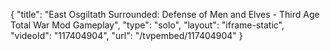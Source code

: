 {
    "title": "East Osgiltath Surrounded: Defense of Men and Elves - Third Age Total War Mod Gameplay",
    "type": "solo",
    "layout": "iframe-static",
    "videoId": "117404904",
    "url": "\/tvpembed\/117404904"
}